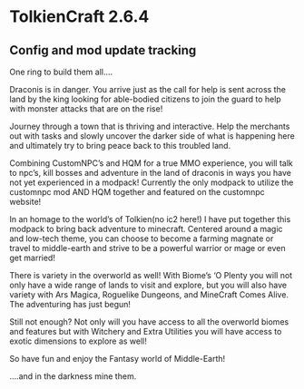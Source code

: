 # TolkienCraft 2.6.4
Config and mod update tracking
-----------------------------------------------------------------------------------------------------------
One ring to build them all….

Draconis is in danger. You arrive just as the call for help is sent across the land by the king looking for able-bodied citizens to join the guard to help with monster attacks that are on the rise!

Journey through a town that is thriving and interactive. Help the merchants out with tasks and slowly uncover the darker side of what is happening here and ultimately try to bring peace back to this troubled land.

Combining CustomNPC’s and HQM for a true MMO experience, you will talk to npc’s, kill bosses and adventure in the land of draconis in ways you have not yet experienced in a modpack!
Currently the only modpack to utilize the customnpc mod AND HQM together and featured on the customnpc website!

In an homage to the world’s of Tolkien(no ic2 here!) I have put together this modpack to bring back adventure to minecraft. Centered around a magic and low-tech theme, you can choose to become a farming magnate or travel to middle-earth and strive to be a powerful warrior or mage or even get married!

There is variety in the overworld as well! With Biome’s ‘O Plenty you will not only have a wide range of lands to visit and explore, but you will also have variety with Ars Magica, Roguelike Dungeons, and MineCraft Comes Alive. The adventuring has just begun!

Still not enough? Not only will you have access to all the overworld biomes and features but with Witchery and Extra Utilities you will have access to exotic dimensions to explore as well!

So have fun and enjoy the Fantasy world of Middle-Earth!

 

….and in the darkness mine them.
